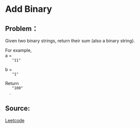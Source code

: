 # Add Binary

## Problem：

<div class="question-content">
 <p>
 </p>
 <p>
  Given two binary strings, return their sum (also a binary string).
 </p>
 <p>
  For example,
  <br/>
  a =
  <code>
   "11"
  </code>
  <br/>
  b =
  <code>
   "1"
  </code>
  <br/>
  Return
  <code>
   "100"
  </code>
  .
 </p>
</div>


## Source:
[Leetcode](https://leetcode.com/problems/add-binary/)
